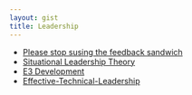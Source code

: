 ```yaml
---
layout: gist
title: Leadership
---
```


- [Please stop susing the feedback sandwich](https://www.forbes.com/sites/alisacohn/2017/06/20/please-stop-using-the-feedback-sandwich/#3fc8d5977945)
- [Situational Leadership Theory](https://en.wikipedia.org/wiki/Situational_leadership_theory)
- [E3 Development](https://cardinalatwork.stanford.edu/learning-stanford/performance-management/process/3e-development)
- [Effective-Technical-Leadership](https://medium.com/always-be-coding/effective-technical-leadership-b193a544e771)